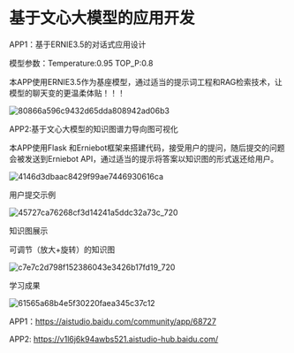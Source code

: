 # 基于文心大模型的应用开发
APP1：基于ERNIE3.5的对话式应用设计

模型参数：Temperature:0.95   TOP_P:0.8

本APP使用ERNIE3.5作为基座模型，通过适当的提示词工程和RAG检索技术，让模型的聊天变的更温柔体贴！！！

![80866a596c9432d65dda808942ad06b3](https://github.com/Zhougv/APP-based-on-Wenxin-model/assets/164281953/1bb9f55a-b4ca-4476-b5f7-75aad3b22673)

APP2:基于文心大模型的知识图谱力导向图可视化

本APP使用Flask 和Erniebot框架来搭建代码，接受用户的提问，随后提交的问题会被发送到Erniebot API，通过适当的提示将答案以知识图的形式返还给用户。

![4146d3dbaac8429f99ae7446930616ca](https://github.com/Zhougv/APP-based-on-Wenxin-model/assets/164281953/e4a41a79-dbdf-4480-9b04-369350455955)

用户提交示例

![45727ca76268cf3d14241a5ddc32a73c_720](https://github.com/Zhougv/APP-based-on-Wenxin-model/assets/164281953/edc3f70f-bc32-4baf-88fa-c91bf3bf0111)

知识图展示


可调节（放大+旋转）的知识图

![c7e7c2d798f152386043e3426b17fd19_720](https://github.com/Zhougv/APP-based-on-Wenxin-model/assets/164281953/5fc6f92e-3f5d-4805-9b12-395ea46ec2ee)

学习成果

![61565a68b4e5f30220faea345c37c12](https://github.com/Zhougv/APP-based-on-Wenxin-model/assets/164281953/f9171a42-c997-4b11-b4df-df844ee31db6)

APP1：https://aistudio.baidu.com/community/app/68727

APP2: https://v1l6j6k94awbs521.aistudio-hub.baidu.com/
